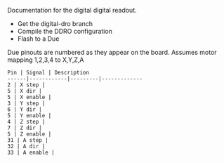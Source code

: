 Documentation for the digital digital readout.

- Get the digital-dro branch
- Compile the DDRO configuration
- Flash to a Due

Due pinouts are numbered as they appear on the board. Assumes motor mapping 1,2,3,4 to X,Y,Z,A

	Pin | Signal | Description
	------|------------|---------|-------------
	2 | X step | 
	5 | X dir | 
	5 | X enable | 
	3 | Y step | 
	6 | Y dir | 
	5 | Y enable | 
	4 | Z step | 
	7 | Z dir | 
	5 | Z enable | 
	31 | A step | 
	32 | A dir | 
	33 | A enable | 
